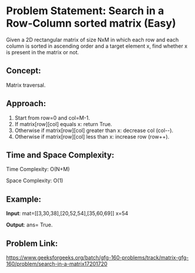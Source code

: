 # Problem Statement: Search in a Row-Column sorted matrix (Easy)
Given a 2D rectangular matrix of size NxM in which each row and each column is sorted in ascending order and a target element x, find whether x is present in the matrix or not.

## Concept:
Matrix traversal.

## Approach:
1. Start from row=0 and col=M-1.
2. If matrix[row][col] equals x: return True.
3. Otherwise if matrix[row][col] greater than x: decrease col (col--).
4. Otherwise if matrix[row][col] less than x: increase row (row++).

## Time and Space Complexity:
Time Complexity: O(N+M)

Space Complexity: O(1)

## Example:
**Input**: mat=[[3,30,38],[20,52,54],[35,60,69]] x=54

**Output**: ans= True.

## Problem Link:
https://www.geeksforgeeks.org/batch/gfg-160-problems/track/matrix-gfg-160/problem/search-in-a-matrix17201720
